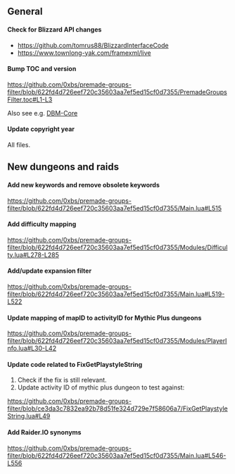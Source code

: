 ## General

#### Check for Blizzard API changes

* https://github.com/tomrus88/BlizzardInterfaceCode
* https://www.townlong-yak.com/framexml/live

#### Bump TOC and version

https://github.com/0xbs/premade-groups-filter/blob/622fd4d726eef720c35603aa7ef5ed15cf0d7355/PremadeGroupsFilter.toc#L1-L3

Also see e.g. [DBM-Core](https://github.com/DeadlyBossMods/DBM-Unified/blob/master/DBM-Core/DBM-Core.toc#L1)

#### Update copyright year

All files.

## New dungeons and raids

#### Add new keywords and remove obsolete keywords

https://github.com/0xbs/premade-groups-filter/blob/622fd4d726eef720c35603aa7ef5ed15cf0d7355/Main.lua#L515

#### Add difficulty mapping

https://github.com/0xbs/premade-groups-filter/blob/622fd4d726eef720c35603aa7ef5ed15cf0d7355/Modules/Difficulty.lua#L278-L285

#### Add/update expansion filter

https://github.com/0xbs/premade-groups-filter/blob/622fd4d726eef720c35603aa7ef5ed15cf0d7355/Main.lua#L519-L522

#### Update mapping of mapID to activityID for Mythic Plus dungeons

https://github.com/0xbs/premade-groups-filter/blob/622fd4d726eef720c35603aa7ef5ed15cf0d7355/Modules/PlayerInfo.lua#L30-L42

#### Update code related to FixGetPlaystyleString

1. Check if the fix is still relevant.
2. Update activity ID of mythic plus dungeon to test against:

https://github.com/0xbs/premade-groups-filter/blob/ce3da3c7832ea92b78d51fe324d729e7f58606a7/FixGetPlaystyleString.lua#L49

#### Add Raider.IO synonyms

https://github.com/0xbs/premade-groups-filter/blob/622fd4d726eef720c35603aa7ef5ed15cf0d7355/Main.lua#L546-L556
